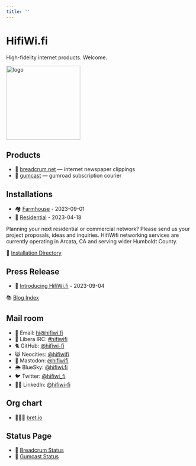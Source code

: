 ```yaml
---
title: ''
---
```

# HifiWi.fi

High-fidelity internet products. Welcome.

<img height='200' width='200' src='./media/logo.jpeg' alt='logo'>

## Products

- 🥖 [breadcrum.net](https://breadcrum.net) — internet newspaper clippings
- 📡 [gumcast](https://gumcast.com) — gumroad subscription courier

## Installations

- 🏘️ [Farmhouse](./installations/2023/09-01-farmhouse/) - 2023-09-01
- 🏡 [Residential](./installations/2023/04-18-residential/) - 2023-04-18

Planning your next residential or commercial network?
Please send us your project proposals, ideas and inquiries.
HifiWifi networking services are currently operating in Arcata, CA and serving wider Humboldt County.

🚧 [Installation Directory](./installations/)

## Press Release

- 👋 [Introducing HifiWi.fi](./blog/2023/introducing-hifiwifi/) - 2023-09-04

📚 [Blog Index](./blog/)

## Mail room

- 📧 Email: [hi@hifiwi.fi](mailto:hi@hifiwi.fi)
- 💬 Libera IRC: [#hifiwifi](ircs://irc.libera.chat/hifiwifi)
- 🐈 GitHub: [@hifiwi-fi](https://github.com/hifiwi-fi/)
- 😸 Neocities: [@hifiwifi](https://neocities.org/site/hifiwifi)
- 🐘 Mastodon: [@hifiwifi](https://fosstodon.org/@hifiwifi)
- 🌦️ BlueSky: [@hifiwi.fi](https://bsky.app/profile/hifiwi.fi)
- 🐦 Twitter: [@hifiwi_fi](https://twitter.com/hifiwi_fi)
- 👨‍💼 LinkedIn: [@hifiwi-fi](https://www.linkedin.com/company/hifiwi-fi/)

## Org chart

- 🤦🏼‍♂️ [bret.io](https://bret.io)

## Status Page

- 🚦 [Breadcrum Status](https://status.breadcrum.net)
- 🚦 [Gumcast Status](https://status.gumcast.com)
